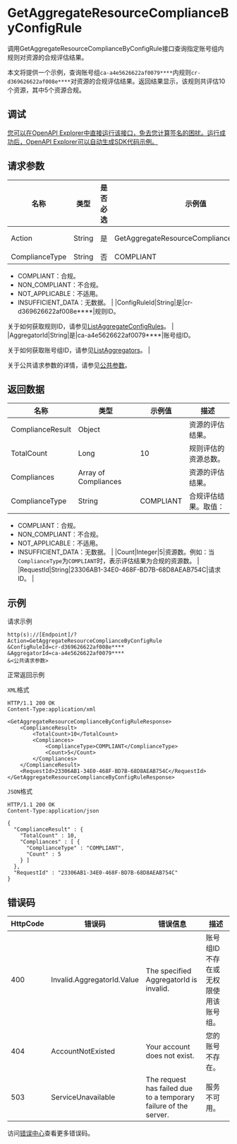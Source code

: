 # GetAggregateResourceComplianceByConfigRule

调用GetAggregateResourceComplianceByConfigRule接口查询指定账号组内规则对资源的合规评估结果。

本文将提供一个示例，查询账号组`ca-a4e5626622af0079****`内规则`cr-d369626622af008e****`对资源的合规评估结果。返回结果显示，该规则共评估10个资源，其中5个资源合规。

## 调试

[您可以在OpenAPI Explorer中直接运行该接口，免去您计算签名的困扰。运行成功后，OpenAPI Explorer可以自动生成SDK代码示例。](https://api.aliyun.com/#product=Config&api=GetAggregateResourceComplianceByConfigRule&type=RPC&version=2020-09-07)

## 请求参数

|名称|类型|是否必选|示例值|描述|
|--|--|----|---|--|
|Action|String|是|GetAggregateResourceComplianceByConfigRule|要执行的操作，取值：**GetAggregateResourceComplianceByConfigRule**。 |
|ComplianceType|String|否|COMPLIANT|合规评估结果。取值：

 -   COMPLIANT：合规。
-   NON\_COMPLIANT：不合规。
-   NOT\_APPLICABLE：不适用。
-   INSUFFICIENT\_DATA：无数据。 |
|ConfigRuleId|String|是|cr-d369626622af008e\*\*\*\*|规则ID。

 关于如何获取规则ID，请参见[ListAggregateConfigRules](~~264148~~)。 |
|AggregatorId|String|是|ca-a4e5626622af0079\*\*\*\*|账号组ID。

 关于如何获取账号组ID，请参见[ListAggregators](~~255797~~)。 |

关于公共请求参数的详情，请参见[公共参数](~~251751~~)。

## 返回数据

|名称|类型|示例值|描述|
|--|--|---|--|
|ComplianceResult|Object| |资源的评估结果。 |
|TotalCount|Long|10|规则评估的资源总数。 |
|Compliances|Array of Compliances| |资源的评估结果。 |
|ComplianceType|String|COMPLIANT|合规评估结果。取值：

 -   COMPLIANT：合规。
-   NON\_COMPLIANT：不合规。
-   NOT\_APPLICABLE：不适用。
-   INSUFFICIENT\_DATA：无数据。 |
|Count|Integer|5|资源数。例如：当`ComplianceType`为`COMPLIANT`时，表示评估结果为合规的资源数。 |
|RequestId|String|23306AB1-34E0-468F-BD7B-68D8AEAB754C|请求ID。 |

## 示例

请求示例

```
http(s)://[Endpoint]/?Action=GetAggregateResourceComplianceByConfigRule
&ConfigRuleId=cr-d369626622af008e****
&AggregatorId=ca-a4e5626622af0079****
&<公共请求参数>
```

正常返回示例

`XML`格式

```
HTTP/1.1 200 OK
Content-Type:application/xml

<GetAggregateResourceComplianceByConfigRuleResponse>
    <ComplianceResult>
        <TotalCount>10</TotalCount>
        <Compliances>
            <ComplianceType>COMPLIANT</ComplianceType>
            <Count>5</Count>
        </Compliances>
    </ComplianceResult>
    <RequestId>23306AB1-34E0-468F-BD7B-68D8AEAB754C</RequestId>
</GetAggregateResourceComplianceByConfigRuleResponse>
```

`JSON`格式

```
HTTP/1.1 200 OK
Content-Type:application/json

{
  "ComplianceResult" : {
    "TotalCount" : 10,
    "Compliances" : [ {
      "ComplianceType" : "COMPLIANT",
      "Count" : 5
    } ]
  },
  "RequestId" : "23306AB1-34E0-468F-BD7B-68D8AEAB754C"
}
```

## 错误码

|HttpCode|错误码|错误信息|描述|
|--------|---|----|--|
|400|Invalid.AggregatorId.Value|The specified AggregatorId is invalid.|账号组ID不存在或无权限使用该账号组。|
|404|AccountNotExisted|Your account does not exist.|您的账号不存在。|
|503|ServiceUnavailable|The request has failed due to a temporary failure of the server.|服务不可用。|

访问[错误中心](https://error-center.aliyun.com/status/product/Config)查看更多错误码。

